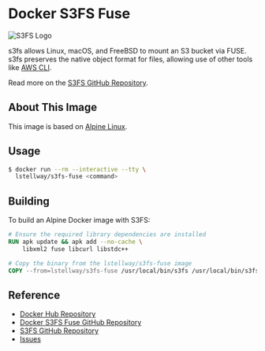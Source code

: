 # Docker S3FS Fuse

![S3FS Logo](https://raw.githubusercontent.com/s3fs-fuse/s3fs-fuse/29355d75b0aa7e15e5def8c0be6ff5c8ef45643f/doc/s3fs.png)

s3fs allows Linux, macOS, and FreeBSD to mount an S3 bucket via FUSE. s3fs preserves the native object format for files, allowing use of other tools like [AWS CLI](https://github.com/aws/aws-cli).

Read more on the [S3FS GitHub Repository](https://github.com/s3fs-fuse/s3fs-fuse).

## About This Image

This image is based on [Alpine Linux](https://hub.docker.com/_/alpine).

## Usage

```sh
$ docker run --rm --interactive --tty \
  lstellway/s3fs-fuse <command>
```

## Building

To build an Alpine Docker image with S3FS:

```dockerfile
# Ensure the required library dependencies are installed
RUN apk update && apk add --no-cache \
    libxml2 fuse libcurl libstdc++

# Copy the binary from the lstellway/s3fs-fuse image
COPY --from=lstellway/s3fs-fuse /usr/local/bin/s3fs /usr/local/bin/s3fs
```

## Reference

-   [Docker Hub Repository](https://hub.docker.com/r/lstellway/s3fs-fuse)
-   [Docker S3FS Fuse GitHub Repository](https://github.com/lstellway/docker-s3fs-fuse)
-   [S3FS GitHub Repository](https://github.com/s3fs-fuse/s3fs-fuse)
-   [Issues](https://github.com/lstellway/docker-s3fs-fuse-bin/issues)
